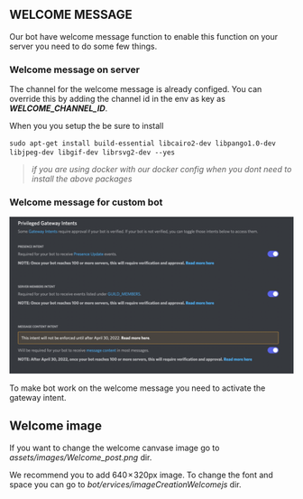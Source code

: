## WELCOME MESSAGE

Our bot have welcome message function to enable this function on your server you need to do some few things.

### Welcome message on server

The channel for the welcome message is already configed. You can override this by adding the channel id in the env as key as ***WELCOME_CHANNEL_ID***.

When you you setup the be sure to install 

```
sudo apt-get install build-essential libcairo2-dev libpango1.0-dev libjpeg-dev libgif-dev librsvg2-dev --yes
```

> *if you are using docker with our docker config when you dont need to install the above packages*
  
### Welcome message for custom bot
  
![instruction](https://github.com/Planet-NULLCAST/null-bot/blob/dev/doc/Screenshot%202021-11-21%20at%206.32.28%20PM.png)

To make bot work on the welcome message you need to activate the gateway intent.

## Welcome image

If you want to change the welcome canvase image go to *assets/images/Welcome_post.png* dir.

We recommend you to add 640 × 320px image. To change the font and space you can go to *bot/ervices/imageCreationWelcomejs* dir.
